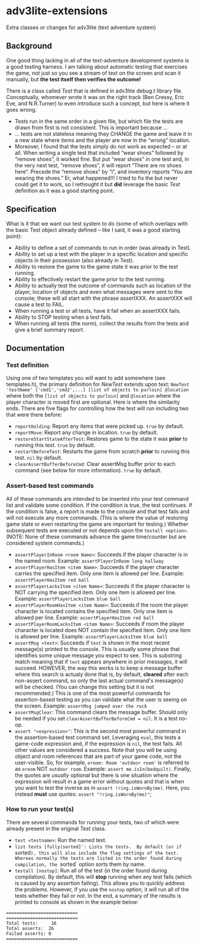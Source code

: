 # adv3lite-extensions
Extra classes or changes for adv3lite (text adventure system)

## Background
One good thing lacking in all of the text-adventure development systems is a good testing harness. I am talking about automatic testing that exercises the game, not just so you see a stream of text on the screen and scan it manually, but **the test itself then verifies the outcome!** 

There is a class called *Test* that is defined in adv3lite debug.t library file.  Conceptually, whomever wrote it was on the right track (Ben Cressy, Eric Eve, and N.R.Turner) to even introduce such a concept, but here is where it goes wrong.
- Tests run in the same order in a given file, but which file the tests are drawn from first is not consistent.  This is important because …
- … tests are not stateless meaning they CHANGE the game and leave it in a new state where items and the player are now in the “wrong” location.
- Moreover, I found that the tests simply do not work as expected – or at all.  When writing a single test that included “wear shoes” followed by “remove shoes”, it worked fine.  But put “wear shoes” in one test and, in the very next test, “remove shoes”, it will report “There are no shoes here”.  Precede the “remove shoes” by “i”, and inventory reports “You are wearing the shoes.”  Er, what happened!!!
I tried to fix the but never could get it to work, so I rethought it but **did** leverage the basic *Test* definition as it was a good starting point.

## Specification
What is it that we want our test system to do (some of which overlaps with the basic Test object already defined – like I said, it was a good starting point):
- Ability to define a set of commands to run in order (was already in Test).
- Ability to set up a test with the player in a specific location and specific objects in their possession (also already in Test).
- Ability to restore the game to the game state it was prior to the test running.
- Ability to effectively restart the game prior to the test running.
- Ability to actually test the outcome of commands such as location of the player, location of objects and even what messages were sent to the console; these will all start with the phrase assertXXX. An assertXXX will cause a test to FAIL.
- When running a test or all tests, have it fail when an assertXXX fails.
- Ability to STOP testing when a test fails.
- When running all tests (the norm), collect the results from the tests and give a brief summary report.

## Documentation
### Test definition
Using one of two templates you will want to add somewhere (see templates.h), the primary definition for *NewTest* extends upon text:
`NewTest 'testName' ['cmd1','cmd2',...] [list of objects to purloin] @location` where both the `[list of objects to purloin]` and `@location` where the player character is moved first are optional.  Here is where the similarity ends.  There are five flags for controlling how the test will run including two that were there before:
- `reportHolding`: Report any items that were picked up.  `true` by default.
- `reportMove`: Report any change in location.  `true` by default.
- `restoreStartStateAfterTest`: Restores game to the state it was **prior** to running this test.  `true` by default.
- `restartBeforeTest`: Restarts the game from scratch **prior** to running this test.  `nil` by default.
- `clearAssertBufferBeforeCmd`: Clear assertMsg buffer prior to each command (see below for more information).  `true` by default.

### Assert-based test commands
All of these commands are intended to be inserted into your test command list and validate some condition.  If the condition is true, the test continues.  If the condition is false, a report is made to the console and that test fails and will not execute any more commands.  (This is where the value of restoring game state or even restarting the game are important for testing.)  Whether subsequent tests are executed or not depends upon the `testall <option>`.  (NOTE: None of these commands advance the game time/counter but are considered system commands.)
- `assertPlayerInRoom <room Name>`: Succeeds if the player character is in the named room.  Example: `assertPlayerInRoom long hallway`
- `assertPlayerHasItem <item Name>`: Succeeds if the player character carries the specified item.  Only one item is allowed per line.  Example: `assertPlayerHasItem red ball`
- `assertPlayerLacksItem <item Name>`: Succeeds if the player character is NOT carrying the specified item.  Only one item is allowed per line. Example: `assertPlayerLacksItem blue ball`
- `assertPlayerRoomHasItem <item Name>`: Succeeds if the room the player character is located contains the specified item.  Only one item is allowed per line.  Example: `assertPlayerHasItem red ball`
- `assertPlayerRoomLacksItem <item Name>`: Succeeds if room the player character is located does NOT contain the specified item.  Only one item is allowed per line. Example: `assertPlayerLacksItem blue ball`
- `assertMsg <text>`: Succeeds if `text` is shown in the most recent message(s) printed to the console.  This is usually some phrase that identifies some unique message you expect to see.  This is substring match meaning that if `text` appears anywhere in prior messages, it will succeed.  HOWEVER, the way this works is to keep a message buffer where this search is actualy done that is, by default, **cleared** after each non-assert command, so only the last actual command's message(s) will be checked.  (You can change this setting but it is not recommended.)  This is one of the most powerful commands for assertion-based testing as you can validate what the user is seeing on the screen.  Example: `assertMsg jumped over the rock`
- `assertMsgClear`: This command clears the message buffer.  Should only be needed if you set `clearAssertBufferBeforeCmd = nil`.  It is a test no-op.
- `assert "<expression>"`: This is the second most powerful command in the assertion-based test command set.  Leveraging `eval`, this tests a game-code expression and, if the expression is `nil`, the test fails.  All other values are considered a success.  Note that you will be using object and room references that are part of your game code, not the user-visible.  So, for example, `oroom: Room 'outdoor room'` is referred to as `oroom` NOT `outdoor room`.  Example: `assert me.isIn(bedquilt)`.  Finally, the quotes are *usually* optional but there is one situation where the expression will result in a game error without quotes and that is when you want to test the inverse as in `assert !ring.isWornBy(me)`. Here, you instead **must** use quotes: `assert "!ring.isWornBy(me)"`;
  
### How to run your test(s)
There are several commands for running your tests, two of which were already present in the original *Test* class.
- `test <testname>`: Run the named test.
- `list tests [fully|sorted]': Lists the tests.  By default (or if `sorted`), this will also include the flag settings of the test.  Whereas normally the tests are listed in the order found during compilation, the `sorted` option sorts them by name.
- `testall [nostop]`: Run all of the test (in the order found during compilation).  By default, this will **stop** running when any test fails (which is caused by any assertion failing).  This allows you to quickly address the problems.  However, if you use the `nostop` option, it will run all of the tests whether they fail or not.  In the end, a summary of the results is printed to console as shown in the example below:
```
===========================
===========================
Total tests:     16
Total asserts:  26
Failed asserts: 0
===========================
```
